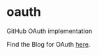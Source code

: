 # oauth
GitHub OAuth implementation 

Find the Blog for OAuth [here](https://medium.com/@sm43/implement-oauth-in-webapp-3c55389ddf2a).

